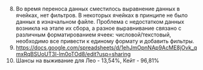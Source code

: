 8. Во время переноса данных сместилось выравнение данных в ячейках, нет фильтров. В некоторых ячейках в принципе не было данных в изначальном файле. Проблема с недостатком данных возникла на этапе их сбора, а разное выравнивание связано с различным форматированием ячеек: числовой/текстовый, необходимо все привести к единому формату и добавить фильтры.
9. https://docs.google.com/spreadsheets/d/1ehJmOpnNAp9AcME8jOvk_qmxRqBSUoUT3I-lm0oTOd8/edit?usp=sharing
10. Шансы на выживание для Лео - 13,54%, Кейт - 96,81%
